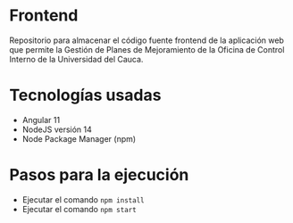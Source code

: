 # Frontend
Repositorio para almacenar el código fuente frontend de la aplicación web que permite la Gestión de Planes de Mejoramiento de la Oficina de Control Interno de la Universidad del Cauca. 

# Tecnologías usadas
- Angular 11
- NodeJS versión 14
- Node Package Manager (npm)

# Pasos para la ejecución
- Ejecutar el comando `npm install`
- Ejecutar el comando `npm start`
